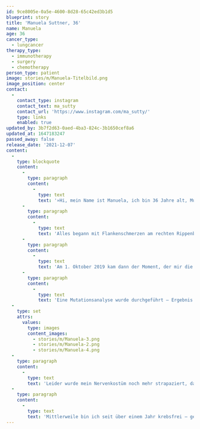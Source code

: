 ```yaml
---
id: 9ce8005e-0a5e-4600-8d28-65c42ed3b1d5
blueprint: story
title: 'Manuela Suttner, 36'
name: Manuela
age: 36
cancer_type:
  - lungcancer
therapy_type:
  - immunotherapy
  - surgery
  - chemotherapy
person_type: patient
image: stories/m/Manuela-Titelbild.png
image_position: center
contact:
  -
    contact_type: instagram
    contact_text: ma_sutty
    contact_url: 'https://www.instagram.com/ma_sutty/'
    type: links
    enabled: true
updated_by: 3b7f2d63-0aed-4ba3-824c-3b1650cef8a6
updated_at: 1647183247
passed_away: false
release_date: '2021-12-07'
content:
  -
    type: blockquote
    content:
      -
        type: paragraph
        content:
          -
            type: text
            text: '»Hi, mein Name ist Manuela, ich bin 36 Jahre alt, Mutter von zwei tollen Mädels und meine Diagnose ›metastasierter Lungenkrebs‹ erhielt ich im Oktober 2019.'
      -
        type: paragraph
        content:
          -
            type: text
            text: 'Alles begann mit Flankenschmerzen am rechten Rippenbogen. Ich dachte mir, dass ich einen ›Zug‹ erwischt hätte, da ich meine große Tochter damals mit dem Fahrrad zur Kita brachte und dabei noch meine jüngste – damals 6 Monate alte – Tochter trug. Eine logische Erklärung. ›Nach unserem Urlaub wird das schon alles wieder in Ordnung sein‹, dachte ich mir. Leider wurde ich enttäuscht, die Schmerzen wurden immer schlimmer. Ich konnte nachts nicht mehr auf dem Rücken oder auf der rechten Seite liegen! Der erste Gang nach unserem Urlaub ging zu meiner Hausärztin, die glücklicherweise direkt super reagiert und mich sofort an den Lungenfacharzt überwiesen hat – und damit nahm das Schicksal seinen Lauf.'
      -
        type: paragraph
        content:
          -
            type: text
            text: 'Am 1. Oktober 2019 kam dann der Moment, der mir die Luft genommen hat: ›Sie haben ein Lungenkarzinom mit einer Metastase am Rippenfell‹, Stadium IV – Palliativ. Wie kann das sein – ich habe nicht einmal geraucht!'
      -
        type: paragraph
        content:
          -
            type: text
            text: 'Eine Mutationsanalyse wurde durchgeführt – Ergebnis EGFR-Mutation. Es kam eine zielgerichtete Therapie infrage. Eine Tablette pro Tag und alle drei Wochen eine Antikörperinfusion. Damit konnte ich leben – Hauptsache ›ich lebe‹ für meine Kinder und meine Familie. Ich habe die ersten Wochen so sehr geweint, als ich meine kleine Tochter im Arm hielt oder mit meiner Großen kuschelte! Die Gedanken, dass ich sie nicht aufwachsen sehen könnte, waren für mich die Hölle. Mein Mann hat mich immer aufgebaut und mir gesagt: ›Das war noch nicht alles!‹ Er hat Recht behalten! Schon nach dem ersten Kontroll-CT hieß es, die Therapie würde super anschlagen, die Metastase am Rippenfell seien nicht mehr sichtbar! Die Ärzte waren sich einig: Wir können operieren, wenn ich es wünsche! Denn nach ärztlichen Richtlinien war das eigentlich nicht mehr vorgesehen. Wieder blieb mir der Atem stehen, allerdings diesmal voller Freude und Glück – dieses Gefühl der Dankbarkeit. Es waren noch einige Krankenhausbesuche nötig und etliche Untersuchungen, aber diesmal mit dem Ziel, das Mistding aus meinem Körper zu bekommen. Schon allein dieser Gedanke hat mich noch mehr gestärkt und motiviert!'
  -
    type: set
    attrs:
      values:
        type: images
        content_images:
          - stories/m/Manuela-3.png
          - stories/m/Manuela-2.png
          - stories/m/Manuela-4.png
  -
    type: paragraph
    content:
      -
        type: text
        text: 'Leider wurde mein Nervenkostüm noch mehr strapaziert, da Corona auf dem Vormarsch war – mein erster OP-Termin musste aufgrund der damaligen Situation dann sogar verschoben werden. Im April 2020 war es dann aber soweit: Mir wurde der rechte obere Lungenlappen entfernt, das komplette Rippenfell wegen der Metastasen abgezogen und ein Teil vom Zwerchfell wurde vorsichtshalber auch entfernt. On top gab es eine Chemospülung in den Bauchraum. Die Zeit nach der Operation war schwieriger als gedacht: Ich habe sehr lange gebraucht bis ich wieder auf die Füße gekommen bin. Ohne fremde Hilfe ging am Anfang gar nichts! Nichtsdestotrotz wusste ich immer, wofür ich das Ganze mache: Für meine Kinder! Den Gedanken, dass die beiden mal ohne Mutter da stehen würden, wollte ich nicht akzeptieren – SO NICHT, nicht mit mir! Das sagte ich mir immer wieder!'
  -
    type: paragraph
    content:
      -
        type: text
        text: 'Mittlerweile bin ich seit über einem Jahr krebsfrei – geheilt darf ich mich nicht nennen, da ich weiterhin meine Tabletten nehme, aber für mich fühlt es sich so an. Das das ist das, was für mich zählt.«'
---
```

